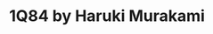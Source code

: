 ---
title: 1Q84 by Haruki Murakami
categories: [Fiction Literature,Fantasy Novel]
tags: [Story,Murakami,Japan,⭐⭐⭐⭐⭐⭐⭐☆☆☆ 7/10]
---